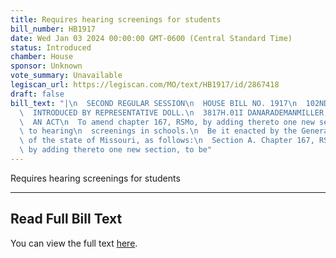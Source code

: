 ```yaml
---
title: Requires hearing screenings for students
bill_number: HB1917
date: Wed Jan 03 2024 00:00:00 GMT-0600 (Central Standard Time)
status: Introduced
chamber: House
sponsor: Unknown
vote_summary: Unavailable
legiscan_url: https://legiscan.com/MO/text/HB1917/id/2867418
draft: false
bill_text: "|\n  SECOND REGULAR SESSION\n  HOUSE BILL NO. 1917\n  102ND GENERAL ASSEMBLY\n\
  \  INTRODUCED BY REPRESENTATIVE DOLL.\n  3817H.01I DANARADEMANMILLER,ChiefClerk\n\
  \  AN ACT\n  To amend chapter 167, RSMo, by adding thereto one new section relating\
  \ to hearing\n  screenings in schools.\n  Be it enacted by the General Assembly\
  \ of the state of Missouri, as follows:\n  Section A. Chapter 167, RSMo, is amended\
  \ by adding thereto one new section, to be"
---
```

Requires hearing screenings for students

---

## Read Full Bill Text

You can view the full text [here](https://legiscan.com/MO/text/HB1917/id/2867418).
